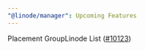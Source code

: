 ```yaml
---
"@linode/manager": Upcoming Features
---
```


Placement GroupLinode List ([#10123](https://github.com/linode/manager/pull/10123))
